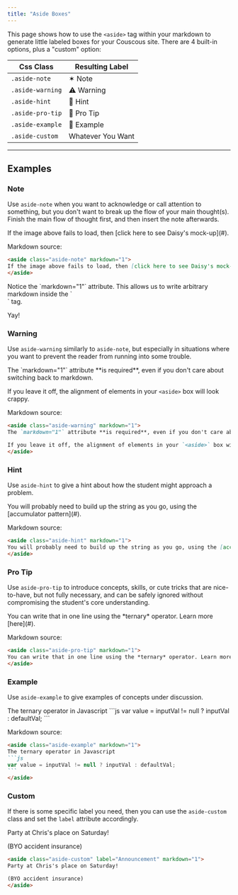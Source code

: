 ```yaml
---
title: "Aside Boxes"
---
```


This page shows how to use the `<aside>` tag within your markdown to generate little labeled boxes for your Couscous site. There are 4 built-in options, plus a "custom" option:

| Css Class | Resulting Label |
|-----------|-----------------|
`.aside-note` | ✶ Note
`.aside-warning` | ⚠️ Warning
`.aside-hint` | 🤔 Hint
`.aside-pro-tip` | 🎻 Pro Tip
`.aside-example` | 🔦 Example
`.aside-custom` | Whatever You Want

---

## Examples

### Note

Use `aside-note` when you want to acknowledge or call attention to something, but you don't want to break up the flow of your main thought(s). Finish the main flow of thought first, and then insert the note afterwards.

<aside class="aside-note" markdown="1">
If the image above fails to load, then [click here to see Daisy's mock-up](#).
</aside>

Markdown source:

```markdown
<aside class="aside-note" markdown="1">
If the image above fails to load, then [click here to see Daisy's mock-up](#).
</aside>
```

<aside class="aside-note" markdown="1">
Notice the `markdown="1"` attribute. This allows us to write arbitrary markdown inside the `<aside>` tag.

Yay!
</aside>


### Warning

Use `aside-warning` similarly to `aside-note`, but especially in situations where you want to prevent the reader from running into some trouble.

<aside class="aside-warning" markdown="1">
The `markdown="1"` attribute **is required**, even if you don't care about switching back to markdown.

If you leave it off, the alignment of elements in your `<aside>` box will look crappy.
</aside>

Markdown source:

```markdown
<aside class="aside-warning" markdown="1">
The `markdown="1"` attribute **is required**, even if you don't care about switching back to markdown.

If you leave it off, the alignment of elements in your `<aside>` box will look crappy.
</aside>
```


### Hint

Use `aside-hint` to give a hint about how the student might approach a problem.

<aside class="aside-hint" markdown="1">
You will probably need to build up the string as you go, using the [accumulator pattern](#).
</aside>

Markdown source:

```markdown
<aside class="aside-hint" markdown="1">
You will probably need to build up the string as you go, using the [accumulator pattern](#).
</aside>
```


### Pro Tip

Use `aside-pro-tip` to introduce concepts, skills, or cute tricks that are nice-to-have, but not fully necessary, and can be safely ignored without compromising the student's core understanding.

<aside class="aside-pro-tip" markdown="1">
You can write that in one line using the *ternary* operator. Learn more [here](#).
</aside>

Markdown source:

```markdown
<aside class="aside-pro-tip" markdown="1">
You can write that in one line using the *ternary* operator. Learn more [here](#).
</aside>
```

### Example

Use `aside-example` to give examples of concepts under discussion.

<aside class="aside-example" markdown="1">
The ternary operator in Javascript
```js
var value = inputVal != null ? inputVal : defaultVal;
```
</aside>

Markdown source:

~~~markdown
<aside class="aside-example" markdown="1">
The ternary operator in Javascript
```js
var value = inputVal != null ? inputVal : defaultVal;
```
</aside>
~~~

### Custom

If there is some specific label you need, then you can use the `aside-custom` class and set the `label` attribute accordingly.

<aside class="aside-custom" label="Announcement" markdown="1">
Party at Chris's place on Saturday!

(BYO accident insurance)
</aside>

```markdown
<aside class="aside-custom" label="Announcement" markdown="1">
Party at Chris's place on Saturday!

(BYO accident insurance)
</aside>
```
